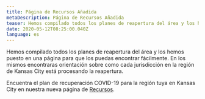 ```yaml
---
title: Página de Recursos Añadida
metaDescription: Página de Recursos Añadida
teaser: Hemos compilado todos los planes de reapertura del área y los hemos puesto en una página para que los puedas encontrar fácilmente.  En los mismos encontraras orientación sobre como cada jurisdicción en la región de Kansas City está procesando la reapertura.
date: 2020-05-12T08:25:00.040Z
language: es
---
```


Hemos compilado todos los planes de reapertura del área y los hemos puesto en una página para que los puedas encontrar fácilmente. En los mismos encontraras orientación sobre como cada jurisdicción en la región de Kansas City está procesando la reapertura.

Encuentra el plan de recuperación COVID-19 para la región tuya en Kansas City en nuestra nueva página de [Recursos](/es/covid-19-resources).
